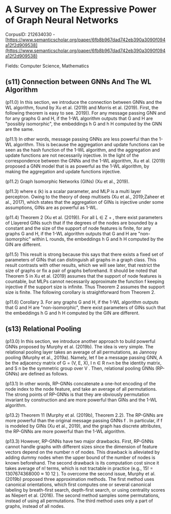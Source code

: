 # A Survey on The Expressive Power of Graph Neural Networks

CorpusID: 212634030 - [https://www.semanticscholar.org/paper/6fb8b967dad742eb390a3090f094a12f2d909538](https://www.semanticscholar.org/paper/6fb8b967dad742eb390a3090f094a12f2d909538)

Fields: Computer Science, Mathematics

## (s11) Connection between GNNs And The WL Algorithm
(p11.0) In this section, we introduce the connection between GNNs and the WL algorithm, found by Xu et al. (2019) and Morris et al. (2019). First, the following theorem is easy to see.  2019)). For any message passing GNN and for any graphs G and H, if the 1-WL algorithm outputs that G and H are "possibly isomorphic", the embeddings h G and h H computed by the GNN are the same.

(p11.1) In other words, message passing GNNs are less powerful than the 1-WL algorithm. This is because the aggregation and update functions can be seen as the hash function of the 1-WL algorithm, and the aggregation and update functions are not necessarily injective. In the light of the correspondence between the GNNs and the 1-WL algorithm, Xu et al. (2019) proposed a GNN model that is as powerful as the 1-WL algorithm, by making the aggregation and update functions injective.

(p11.2) Graph Isomorphic Networks (GINs) (Xu et al., 2019).

(p11.3) where ε (k) is a scalar parameter, and MLP is a multi layer perceptron. Owing to the theory of deep multisets (Xu et al., 2019;Zaheer et al., 2017), which states that the aggregation of GINs is injective under some assumptions, GINs are as powerful as 1-WL.

(p11.4) Theorem 2 (Xu et al. (2019)). For all L ∈ Z + , there exist parameters of Llayered GINs such that if the degrees of the nodes are bounded by a constant and the size of the support of node features is finite, for any graphs G and H, if the 1-WL algorithm outputs that G and H are "non-isomorphic" within L rounds, the embeddings h G and h H computed by the GIN are different.

(p11.5) This result is strong because this says that there exists a fixed set of parameters of GINs that can distinguish all graphs in a graph class. This result contrasts with other results, which we will see later, that restrict the size of graphs or fix a pair of graphs beforehand. It should be noted that Theorem 5 in Xu et al. (2019) assumes that the support of node features is countable, but MLPs cannot necessarily approximate the function f keeping injective if the support size is infinite. Thus Theorem 2 assumes the support size is finite. The following corollary is straightforward from Theorem 2.

(p11.6) Corollary 3. For any graphs G and H, if the 1-WL algorithm outputs that G and H are "non-isomorphic", there exist parameters of GINs such that the embeddings h G and h H computed by the GIN are different.
## (s13) Relational Pooling
(p13.0) In this section, we introduce another approach to build powerful GNNs proposed by Murphy et al. (2019b). The idea is very simple. The relational pooling layer takes an average of all permutations, as Jannosy pooling (Murphy et al., 2019a). Namely, let f be a message passing GNN, A be the adjacency matrix of G = (V, E, X), I n ∈ R n×n be the identity matrix, and S n be the symmetric group over V . Then, relational pooling GNNs (RP-GNNs) are defined as follows.

(p13.1) In other words, RP-GNNs concatenate a one-hot encoding of the node index to the node feature, and take an average of all permutations. The strong points of RP-GNNs is that they are obviously permutation invariant by construction and are more powerful than GINs and the 1-WL algorithm.

(p13.2) Theorem 11 (Murphy et al. (2019b), Theorem 2.2). The RP-GNNs are more powerful than the original message passing GNNs f . In particular, if f is modeled by GINs (Xu et al., 2019), and the graph has discrete attributes, the RP-GNNs are more powerful than the 1-WL algorithm.

(p13.3) However, RP-GNNs have two major drawbacks. First, RP-GNNs cannot handle graphs with different sizes since the dimension of feature vectors depend on the number n of nodes. This drawback is alleviated by adding dummy nodes when the upper bound of the number of nodes is known beforehand. The second drawback is its computation cost since it takes average of n! terms, which is not tractable in practice (e.g., 15! = 1307674368000 ≈ 10 12 ). To overcome the second issue, Murphy et al. (2019b) proposed three approximation methods. The first method uses canonical orientations, which first computes one or several canonical labeling by breath-first search, depth-first search, or using centrality scores as Niepert et al. (2016). The second method samples some permutations, instead of using all permutations. The third method uses only a part of graphs, instead of all nodes.

